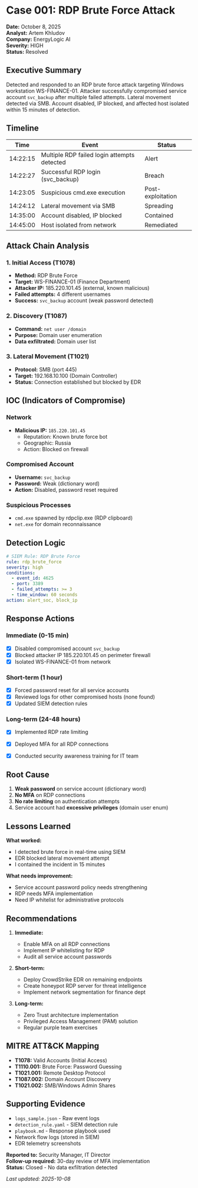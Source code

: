 # Case 001: RDP Brute Force Attack

**Date:** October 8, 2025  
**Analyst:** Artem Khludov  
**Company:** EnergyLogic AI  
**Severity:** HIGH  
**Status:** Resolved


## Executive Summary

Detected and responded to an RDP brute force attack targeting Windows workstation WS-FINANCE-01. Attacker successfully compromised service account `svc_backup` after multiple failed attempts. Lateral movement detected via SMB. Account disabled, IP blocked, and affected host isolated within 15 minutes of detection.


## Timeline

| Time | Event | Status |
|------|-------|--------|
| 14:22:15 | Multiple RDP failed login attempts detected |  Alert |
| 14:22:27 | Successful RDP login (svc_backup) |  Breach |
| 14:23:05 | Suspicious cmd.exe execution |  Post-exploitation |
| 14:24:12 | Lateral movement via SMB |  Spreading |
| 14:35:00 | Account disabled, IP blocked |  Contained |
| 14:45:00 | Host isolated from network |  Remediated |


## Attack Chain Analysis

### 1. Initial Access (T1078)
- **Method:** RDP Brute Force
- **Target:** WS-FINANCE-01 (Finance Department)
- **Attacker IP:** 185.220.101.45 (external, known malicious)
- **Failed attempts:** 4 different usernames
- **Success:** `svc_backup` account (weak password detected)

### 2. Discovery (T1087)
- **Command:** `net user /domain`
- **Purpose:** Domain user enumeration
- **Data exfiltrated:** Domain user list

### 3. Lateral Movement (T1021)
- **Protocol:** SMB (port 445)
- **Target:** 192.168.10.100 (Domain Controller)
- **Status:** Connection established but blocked by EDR


## IOC (Indicators of Compromise)

### Network
- **Malicious IP:** `185.220.101.45`
  - Reputation: Known brute force bot
  - Geographic: Russia
  - Action: Blocked on firewall

### Compromised Account
- **Username:** `svc_backup`
- **Password:** Weak (dictionary word)
- **Action:** Disabled, password reset required

### Suspicious Processes
- `cmd.exe` spawned by rdpclip.exe (RDP clipboard)
- `net.exe` for domain reconnaissance


## Detection Logic

```yaml
# SIEM Rule: RDP Brute Force
rule: rdp_brute_force
severity: high
conditions:
  - event_id: 4625
  - port: 3389
  - failed_attempts: >= 3
  - time_window: 60 seconds
action: alert_soc, block_ip
```


## Response Actions

### Immediate (0-15 min)
- [x] Disabled compromised account `svc_backup`
- [x] Blocked attacker IP 185.220.101.45 on perimeter firewall
- [x] Isolated WS-FINANCE-01 from network

### Short-term (1 hour)
- [x] Forced password reset for all service accounts
- [x] Reviewed logs for other compromised hosts (none found)
- [x] Updated SIEM detection rules

### Long-term (24-48 hours)
- [x] Implemented RDP rate limiting
- [x] Deployed MFA for all RDP connections
- [x] Conducted security awareness training for IT team


## Root Cause

1. **Weak password** on service account (dictionary word)
2. **No MFA** on RDP connections
3. **No rate limiting** on authentication attempts
4. Service account had **excessive privileges** (domain user enum)

## Lessons Learned

**What worked:**
- I detected brute force in real-time using SIEM
- EDR blocked lateral movement attempt
- I contained the incident in 15 minutes

**What needs improvement:**
- Service account password policy needs strengthening
- RDP needs MFA implementation
- Need IP whitelist for administrative protocols

## Recommendations

1. **Immediate:**
   - Enable MFA on all RDP connections
   - Implement IP whitelisting for RDP
   - Audit all service account passwords

2. **Short-term:**
   - Deploy CrowdStrike EDR on remaining endpoints
   - Create honeypot RDP server for threat intelligence
   - Implement network segmentation for finance dept

3. **Long-term:**
   - Zero Trust architecture implementation
   - Privileged Access Management (PAM) solution
   - Regular purple team exercises


## MITRE ATT&CK Mapping

- **T1078:** Valid Accounts (Initial Access)
- **T1110.001:** Brute Force: Password Guessing
- **T1021.001:** Remote Desktop Protocol
- **T1087.002:** Domain Account Discovery
- **T1021.002:** SMB/Windows Admin Shares


## Supporting Evidence

- `logs_sample.json` - Raw event logs
- `detection_rule.yaml` - SIEM detection rule
- `playbook.md` - Response playbook used
- Network flow logs (stored in SIEM)
- EDR telemetry screenshots


**Reported to:** Security Manager, IT Director  
**Follow-up required:** 30-day review of MFA implementation  
**Status:** Closed - No data exfiltration detected

_Last updated: 2025-10-08_

